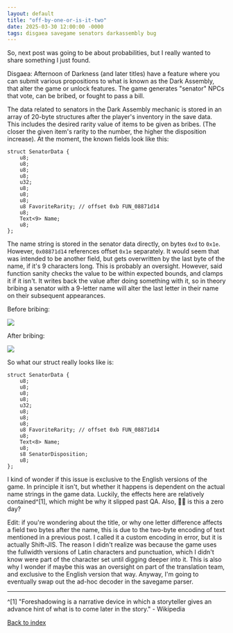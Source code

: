 ```yaml
---
layout: default
title: "off-by-one-or-is-it-two"
date: 2025-03-30 12:00:00 -0000
tags: disgaea savegame senators darkassembly bug
---
```


So, next post was going to be about probabilities, but I really wanted to share something I just found.

Disgaea: Afternoon of Darkness (and later titles) have a feature where you can submit various propositions to what is known as the Dark Assembly, that alter the game or unlock features. The game generates "senator" NPCs that vote, can be bribed, or fought to pass a bill.

The data related to senators in the Dark Assembly mechanic is stored in an array of 20-byte structures after the player's inventory in the save data. This includes the desired rarity value of items to be given as bribes. (The closer the given item's rarity to the number, the higher the disposition increase). At the moment, the known fields look like this:

```
struct SenatorData {
	u8;
	u8;
	u8;
	u8;
	u32;
	u8;
	u8;
	u8;
	u8 FavoriteRarity; // offset 0xb FUN_08871d14
	u8;
	Text<9> Name;
	u8;
};
```

The name string is stored in the senator data directly, on bytes `0xd` to `0x1e`. However, `0x08871d14` references offset `0x1e` separately. It would seem that was intended to be another field, but gets overwritten by the last byte of the name, if it's 9 characters long. This is probably an oversight. However, said function sanity checks the value to be within expected bounds, and clamps it if it isn't. It writes back the value after doing something with it, so in theory bribing a senator with a 9-letter name will alter the last letter in their name on their subsequent appearances.

Before bribing:

![](/breaking-videogames/assets/bribing_senator.jpg)

After bribing:

![](/breaking-videogames/assets/post_bribe.jpg)

So what our struct really looks like is:

```
struct SenatorData {
	u8;
	u8;
	u8;
	u8;
	u32;
	u8;
	u8;
	u8;
	u8 FavoriteRarity; // offset 0xb FUN_08871d14
	u8;
	Text<8> Name;
	u8;
	s8 SenatorDisposition;
	u8;
};
```

I kind of wonder if this issue is exclusive to the English versions of the game. In principle it isn't, but whether it happens is dependent on the actual name strings in the game data. Luckily, the effects here are relatively contained^[1], which might be why it slipped past QA. Also, 🫴🦋 is this a zero day?

Edit: if you're wondering about the title, or why one letter difference affects a field two bytes after the name, this is due to the two-byte encoding of text mentioned in a previous post. I called it a custom encoding in error, but it is actually Shift-JIS. The reason I didn't realize was because the game uses the fullwidth versions of Latin characters and punctuation, which I didn't know were part of the character set until digging deeper into it. This is also why I wonder if maybe this was an oversight on part of the translation team, and exclusive to the English version that way. Anyway, I'm going to eventually swap out the ad-hoc decoder in the savegame parser.

----

^[1] "Foreshadowing is a narrative device in which a storyteller gives an advance hint of what is to come later in the story." - Wikipedia

[Back to index](/breaking-videogames/)
